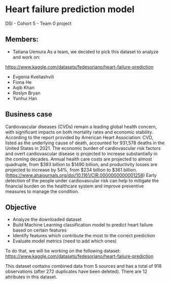 # Heart failure prediction model
DSI - Cohort 5 - Team 0 project
## Members:
 + Tatiana Uemura  As a team, we decided to pick this dataset to analyze and work on:

https://www.kaggle.com/datasets/fedesoriano/heart-failure-prediction
 + Evgenia Kveliashvili
 + Fiona He
 + Aqib Khan
 + Roslyn Bryan
 + Yunhui Han

## Business case

Cardiovascular diseases (CVDs) remain a leading global health concern, with significant impacts on both mortality rates and economic stability.
According to the report provided by American Heart Association: CVD, listed as the underlying cause of death, accounted for 931,578 deaths in the
United States in 2021. The economic burden of cardiovascular risk factors and overt cardiovascular disease is projected to increase substantially in
the coming decades. Annual health care costs are projected to almost quadruple, from $393 billion to $1490 billion, and productivity losses are
projected to increase by 54%, from $234 billion to $361 billion.(https://www.ahajournals.org/doi/10.1161/CIR.0000000000001258)
Early detection of the people under cardiovascular risk can help to mitigate the financial burden on the healthcare system and improve preventive measures to manage the condition.

## Objective
 + Analyze the downloaded dataset
 + Build Machine Learning classification model to predict heart failure based on certain features
 + Identify features which contribute the most to the correct prediction
 + Evaluate model metrics (need to add which ones)
   
To do that, we will be working on the following dataset:
https://www.kaggle.com/datasets/fedesoriano/heart-failure-prediction

This dataset contains combined data from 5 sources and has a total of 918 observations (after 272 duplicates have been deleted). There are 12 attributes
in this dataset.


